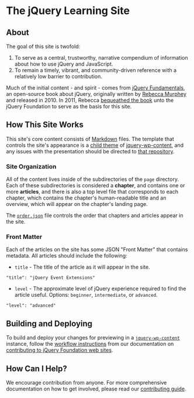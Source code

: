 # The jQuery Learning Site

## About

The goal of this site is twofold:

1. To serve as a central, trustworthy, narrative compendium of information about how to use jQuery and JavaScript.
2. To remain a timely, vibrant, and community-driven reference with a relatively low barrier to contribution.

Much of the initial content - and spirit - comes from [jQuery Fundamentals](http://jqfundamentals.com/legacy), an open-source book about jQuery, originally written by [Rebecca Murphey](http://www.rmurphey.com/) and released in 2010. In 2011, Rebecca [bequeathed the book](http://rmurphey.com/blog/2011/03/17/the-future-of-jquery-fundamentals-and-a-confession/) unto the jQuery Foundation to serve as the basis for this site.


## How This Site Works

This site's core content consists of [Markdown](http://daringfireball.net/projects/markdown/) files. The template that controls the site's appearance is a [child theme](https://github.com/jquery/jquery-wp-content/tree/master/themes/learn.jquery.com) of [jquery-wp-content](https://github.com/jquery/jquery-wp-content), and any issues with the presentation should be directed to [that repository](https://github.com/jquery/jquery-wp-content).


### Site Organization

All of the content lives inside of the subdirectories of the `page` directory. Each of these subdirectories is considered a **chapter**, and contains one or more **articles**, and there is also a top level file that corresponds to each chapter, which contains the chapter's human-readable title and an overview, which will appear on the chapter's landing page.

The [`order.json`](https://github.com/jquery/learn.jquery.com/blob/master/order.json) file controls the order that chapters and articles appear in the site.


### Front Matter

Each of the articles on the site has some JSON "Front Matter" that contains metadata. All articles should include the following:

* `title` - The title of the article as it will appear in the site.

`"title": "jQuery Event Extensions"`

* `level` - The approximate level of jQuery experience required to find the article useful. Options: `beginner`, `intermediate`, or `advanced`.

`"level": "advanced"`


## Building and Deploying

To build and deploy your changes for previewing in a [`jquery-wp-content`](https://github.com/jquery/jquery-wp-content) instance, follow the [workflow instructions](https://contribute.jquery.org/web-sites/#workflow) from our documentation on [contributing to jQuery Foundation web sites](https://contribute.jquery.org/web-sites/).


## How Can I Help?

We encourage contribution from anyone. For more comprehensive documentation on how to get involved, please read our [contributing guide](https://learn.jquery.com/contributing).
